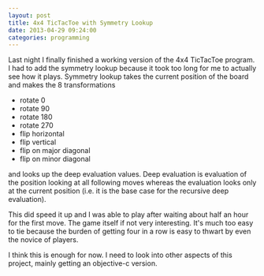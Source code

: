 ```yaml
---
layout: post
title: 4x4 TicTacToe with Symmetry Lookup
date: 2013-04-29 09:24:00
categories: programming
---
```

Last night I finally finished a working version of the 4x4 TicTacToe program.
I had to add the symmetry lookup because it took too long for me to actually
see how it plays.  Symmetry lookup takes the current position of the board and
makes the 8 transformations

* rotate 0
* rotate 90
* rotate 180
* rotate 270
* flip horizontal
* flip vertical
* flip on major diagonal
* flip on minor diagonal

and looks up the deep evaluation values.  Deep evaluation is evaluation of the
position looking at all following moves whereas the evaluation looks only at
the current position (i.e. it is the base case for the recursive deep
evaluation).

This did speed it up and I was able to play after waiting about half an hour
for the first move.  The game itself if not very interesting.  It's much too
easy to tie because the burden of getting four in a row is easy to thwart by
even the novice of players.

I think this is enough for now.  I need to look into other aspects of this
project, mainly getting an objective-c version.
